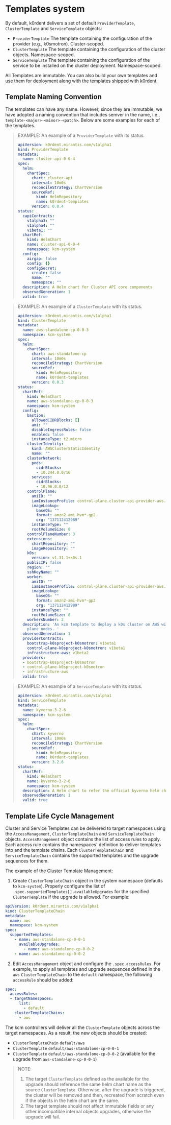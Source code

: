 # Templates system

By default, k0rdent delivers a set of default `ProviderTemplate`, `ClusterTemplate` and `ServiceTemplate` objects:

* `ProviderTemplate`
   The template containing the configuration of the provider (e.g., k0smotron). Cluster-scoped.
* `ClusterTemplate`
   The template containing the configuration of the cluster objects. Namespace-scoped.
* `ServiceTemplate`
   The template containing the configuration of the service to be installed on the cluster deployment. Namespace-scoped.

All Templates are immutable. You can also build your own templates and use them for deployment along with the
templates shipped with k0rdent.

## Template Naming Convention

The templates can have any name. However, since they are immutable, we have adopted a naming convention that includes semver in the name, i.e., `template-<major>-<minor>-<patch>`. Below are some examples for each of the templates.

> EXAMPLE: An example of a `ProviderTemplate` with its status.
>
> ```yaml
> apiVersion: k0rdent.mirantis.com/v1alpha1
> kind: ProviderTemplate
> metadata:
>   name: cluster-api-0-0-4
> spec:
>   helm:
>     chartSpec:
>       chart: cluster-api
>       interval: 10m0s
>       reconcileStrategy: ChartVersion
>       sourceRef:
>         kind: HelmRepository
>         name: k0rdent-templates
>       version: 0.0.4
> status:
>   capiContracts:
>     v1alpha3: ""
>     v1alpha4: ""
>     v1beta1: ""
>   chartRef:
>     kind: HelmChart
>     name: cluster-api-0-0-4
>     namespace: kcm-system
>   config:
>     airgap: false
>     config: {}
>     configSecret:
>       create: false
>       name: ""
>       namespace: ""
>   description: A Helm chart for Cluster API core components
>   observedGeneration: 1
>   valid: true
> ```

> EXAMPLE: An example of a `ClusterTemplate` with its status.
>
> ```yaml
> apiVersion: k0rdent.mirantis.com/v1alpha1
> kind: ClusterTemplate
> metadata:
>   name: aws-standalone-cp-0-0-3
>   namespace: kcm-system
> spec:
>   helm:
>     chartSpec:
>       chart: aws-standalone-cp
>       interval: 10m0s
>       reconcileStrategy: ChartVersion
>       sourceRef:
>         kind: HelmRepository
>         name: k0rdent-templates
>       version: 0.0.3
> status:
>   chartRef:
>     kind: HelmChart
>     name: aws-standalone-cp-0-0-3
>     namespace: kcm-system
>   config:
>     bastion:
>       allowedCIDRBlocks: []
>       ami: ""
>       disableIngressRules: false
>       enabled: false
>       instanceType: t2.micro
>     clusterIdentity:
>       kind: AWSClusterStaticIdentity
>       name: ""
>     clusterNetwork:
>       pods:
>         cidrBlocks:
>         - 10.244.0.0/16
>       services:
>         cidrBlocks:
>         - 10.96.0.0/12
>     controlPlane:
>       amiID: ""
>       iamInstanceProfile: control-plane.cluster-api-provider-aws.sigs.k8s.io
>       imageLookup:
>         baseOS: ""
>         format: amzn2-ami-hvm*-gp2
>         org: "137112412989"
>       instanceType: ""
>       rootVolumeSize: 8
>     controlPlaneNumber: 3
>     extensions:
>       chartRepository: ""
>       imageRepository: ""
>     k0s:
>       version: v1.31.1+k0s.1
>     publicIP: false
>     region: ""
>     sshKeyName: ""
>     worker:
>       amiID: ""
>       iamInstanceProfile: control-plane.cluster-api-provider-aws.sigs.k8s.io
>       imageLookup:
>         baseOS: ""
>         format: amzn2-ami-hvm*-gp2
>         org: "137112412989"
>       instanceType: ""
>       rootVolumeSize: 8
>     workersNumber: 2
>   description: 'An kcm template to deploy a k0s cluster on AWS with bootstrapped control
>     plane nodes. '
>   observedGeneration: 1
>   providerContracts:
>     bootstrap-k0sproject-k0smotron: v1beta1
>     control-plane-k0sproject-k0smotron: v1beta1
>     infrastructure-aws: v1beta2
>   providers:
>   - bootstrap-k0sproject-k0smotron
>   - control-plane-k0sproject-k0smotron
>   - infrastructure-aws
>   valid: true
> ```

> EXAMPLE: An example of a `ServiceTemplate` with its status.
>
> ```yaml
> apiVersion: k0rdent.mirantis.com/v1alpha1
> kind: ServiceTemplate
> metadata:
>   name: kyverno-3-2-6
>   namespace: kcm-system
> spec:
>   helm:
>     chartSpec:
>       chart: kyverno
>       interval: 10m0s
>       reconcileStrategy: ChartVersion
>       sourceRef:
>         kind: HelmRepository
>         name: k0rdent-templates
>       version: 3.2.6
> status:
>   chartRef:
>     kind: HelmChart
>     name: kyverno-3-2-6
>     namespace: kcm-system
>   description: A Helm chart to refer the official kyverno helm chart
>   observedGeneration: 1
>   valid: true
> ```

## Template Life Cycle Management

Cluster and Service Templates can be delivered to target namespaces using the `AccessManagement`,
`ClusterTemplateChain` and `ServiceTemplateChain` objects. `AccessManagement` object contains the list of
access rules to apply. Each access rule contains the namespaces' definition to deliver templates into and
the template chains. Each `ClusterTemplateChain` and `ServiceTemplateChain` contains the supported templates
and the upgrade sequences for them.

The example of the Cluster Template Management:

1. Create `ClusterTemplateChain` object in the system namespace (defaults to `kcm-system`). Properly configure
   the list of `.spec.supportedTemplates[].availableUpgrades` for the specified `ClusterTemplate` if the upgrade is allowed. For example:

```yaml
apiVersion: k0rdent.mirantis.com/v1alpha1
kind: ClusterTemplateChain
metadata:
  name: aws
  namespace: kcm-system
spec:
  supportedTemplates:
    - name: aws-standalone-cp-0-0-1
      availableUpgrades:
        - name: aws-standalone-cp-0-0-2
    - name: aws-standalone-cp-0-0-2
```

2. Edit `AccessManagement` object and configure the `.spec.accessRules`.
   For example, to apply all templates and upgrade sequences defined in the `aws` `ClusterTemplateChain` to the
   `default` namespace, the following `accessRule` should be added:

```yaml
spec:
  accessRules:
  - targetNamespaces:
      list:
        - default
    clusterTemplateChains:
      - aws
```

The kcm controllers will deliver all the `ClusterTemplate` objects across the target namespaces.
As a result, the new objects should be created:

* `ClusterTemplateChain` `default/aws`
* `ClusterTemplate` `default/aws-standalone-cp-0-0-1`
* `ClusterTemplate` `default/aws-standalone-cp-0-0-2` (available for the upgrade from `aws-standalone-cp-0-0-1`)

> NOTE:
>
> 1. The target `ClusterTemplate` defined as the available for the upgrade should reference the same helm chart name
> as the source `ClusterTemplate`. Otherwise, after the upgrade is triggered, the cluster will be removed and then,
> recreated from scratch even if the objects in the helm chart are the same.
> 2. The target template should not affect immutable fields or any other incompatible internal objects upgrades,
> otherwise the upgrade will fail.
